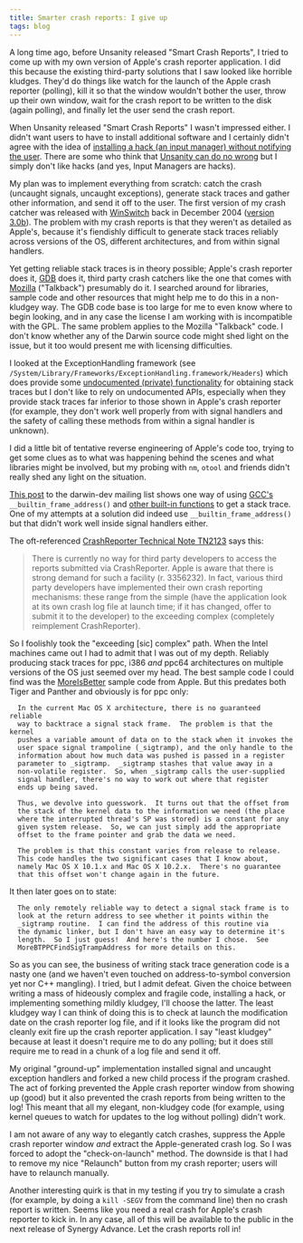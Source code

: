 ```yaml
---
title: Smarter crash reports: I give up
tags: blog
---
```


A long time ago, before Unsanity released "Smart Crash Reports", I tried to come up with my own version of Apple's crash reporter application. I did this because the existing third-party solutions that I saw looked like horrible kludges. They'd do things like watch for the launch of the Apple crash reporter (polling), kill it so that the window wouldn't bother the user, throw up their own window, wait for the crash report to be written to the disk (again polling), and finally let the user send the crash report.

When Unsanity released "Smart Crash Reports" I wasn't impressed either. I didn't want users to have to install additional software and I certainly didn't agree with the idea of [installing a hack (an input manager) without notifying the user](http://daringfireball.net/2006/01/smart_crash_reports). There are some who think that [Unsanity can do no wrong](http://www.drunkenblog.com/drunkenblog-archives/000654.html) but I simply don't like hacks (and yes, Input Managers are hacks).

My plan was to implement everything from scratch: catch the crash (uncaught signals, uncaught exceptions), generate stack traces and gather other information, and send it off to the user. The first version of my crash catcher was released with [WinSwitch](http://typechecked.net/a/products/winswitch/) back in December 2004 ([version 3.0b](http://typechecked.net/a/products/winswitch/history/)). The problem with my crash reports is that they weren't as detailed as Apple's, because it's fiendishly difficult to generate stack traces reliably across versions of the OS, different architectures, and from within signal handlers.

Yet getting reliable stack traces is in theory possible; Apple's crash reporter does it, [GDB](http://www.gnu.org/software/gdb/) does it, third party crash catchers like the one that comes with [Mozilla](http://www.mozilla.org/) ("Talkback") presumably do it. I searched around for libraries, sample code and other resources that might help me to do this in a non-kludgey way. The GDB code base is too large for me to even know where to begin looking, and in any case the license I am working with is incompatible with the GPL. The same problem applies to the Mozilla "Talkback" code. I don't know whether any of the Darwin source code might shed light on the issue, but it too would present me with licensing difficulties.

I looked at the ExceptionHandling framework (see `/System/Library/Frameworks/ExceptionHandling.framework/Headers`) which does provide some [undocumented (private) functionality](http://www.cocoadev.com/index.pl?StackTraces) for obtaining stack traces but I don't like to rely on undocumented APIs, especially when they provide stack traces far inferior to those shown in Apple's crash reporter (for example, they don't work well properly from with signal handlers and the safety of calling these methods from within a signal handler is unknown).

I did a little bit of tentative reverse engineering of Apple's code too, trying to get some clues as to what was happening behind the scenes and what libraries might be involved, but my probing with `nm`, `otool` and friends didn't really shed any light on the situation.

[This post](http://lists.apple.com/archives/darwin-dev/2005/May/msg00305.html) to the darwin-dev mailing list shows one way of using [GCC's](http://gcc.gnu.org/) `__builtin_frame_address()` and [other built-in functions](http://gcc.gnu.org/onlinedocs/gcc/Return-Address.html) to get a stack trace. One of my attempts at a solution did indeed use `__builtin_frame_address()` but that didn't work well inside signal handlers either.

The oft-referenced [CrashReporter Technical Note TN2123](http://developer.apple.com/technotes/tn2004/tn2123.html) says this:

> There is currently no way for third party developers to access the reports submitted via CrashReporter. Apple is aware that there is strong demand for such a facility (r. 3356232). In fact, various third party developers have implemented their own crash reporting mechanisms: these range from the simple (have the application look at its own crash log file at launch time; if it has changed, offer to submit it to the developer) to the exceeding complex (completely reimplement CrashReporter).

So I foolishly took the "exceeding \[sic\] complex" path. When the Intel machines came out I had to admit that I was out of my depth. Reliably producing stack traces for ppc, i386 _and_ ppc64 architectures on multiple versions of the OS just seemed over my head. The best sample code I could find was the [MoreIsBetter](http://developer.apple.com/samplecode/MoreIsBetter/MoreIsBetter.html) sample code from Apple. But this predates both Tiger and Panther and obviously is for ppc only:

      In the current Mac OS X architecture, there is no guaranteed reliable
      way to backtrace a signal stack frame.  The problem is that the kernel
      pushes a variable amount of data on to the stack when it invokes the
      user space signal trampoline (_sigtramp), and the only handle to the
      information about how much data was pushed is passed in a register
      parameter to _sigtramp.  _sigtramp stashes that value away in a
      non-volatile register.  So, when _sigtramp calls the user-supplied
      signal handler, there's no way to work out where that register
      ends up being saved.

      Thus, we devolve into guesswork.  It turns out that the offset from
      the stack of the kernel data to the information we need (the place
      where the interrupted thread's SP was stored) is a constant for any
      given system release.  So, we can just simply add the appropriate
      offset to the frame pointer and grab the data we need.

      The problem is that this constant varies from release to release.
      This code handles the two significant cases that I know about,
      namely Mac OS X 10.1.x and Mac OS X 10.2.x.  There's no guarantee
      that this offset won't change again in the future.

It then later goes on to state:

      The only remotely reliable way to detect a signal stack frame is to
      look at the return address to see whether it points within the
      _sigtramp routine.  I can find the address of this routine via
      the dynamic linker, but I don't have an easy way to determine it's
      length.  So I just guess!  And here's the number I chose.  See
      MoreBTPPCFindSigTrampAddress for more details on this.

So as you can see, the business of writing stack trace generation code is a nasty one (and we haven't even touched on address-to-symbol conversion yet nor C++ mangling). I tried, but I admit defeat. Given the choice between writing a mass of hideously complex and fragile code, installing a hack, or implementing something mildly kludgey, I'll choose the latter. The least kludgey way I can think of doing this is to check at launch the modification date on the crash reporter log file, and if it looks like the program did not cleanly exit fire up the crash reporter application. I say "least kludgey" because at least it doesn't require me to do any polling; but it does still require me to read in a chunk of a log file and send it off.

My original "ground-up" implementation installed signal and uncaught exception handlers and forked a new child process if the program crashed. The act of forking prevented the Apple crash reporter window from showing up (good) but it also prevented the crash reports from being written to the log! This meant that all my elegant, non-kludgey code (for example, using kernel queues to watch for updates to the log without polling) didn't work.

I am not aware of any way to elegantly catch crashes, suppress the Apple crash reporter window _and_ extract the Apple-generated crash log. So I was forced to adopt the "check-on-launch" method. The downside is that I had to remove my nice "Relaunch" button from my crash reporter; users will have to relaunch manually.

Another interesting quirk is that in my testing if you try to simulate a crash (for example, by doing a `kill -SEGV` from the command line) then no crash report is written. Seems like you need a real crash for Apple's crash reporter to kick in. In any case, all of this will be available to the public in the next release of Synergy Advance. Let the crash reports roll in!

